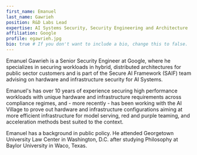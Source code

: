 ```yaml
---
first_name: Emanuel
last_name: Gawrieh
position: R&D Labs Lead 
expertise: AI Systems Security, Security Engineering and Architecture
affiliation: Google
profile: egawrieh.jpg
bio: true # If you don't want to include a bio, change this to false.
---
```


Emanuel Gawrieh is a Senior Security Engineer at Google, where he specializes in securing workloads in hybrid, distributed architectures for public sector customers and is part of the Secure AI Framework (SAIF) team advising on hardware and infrastructure security for AI Systems.
 
Emanuel's has over 10 years of experience securing high performance workloads with unique hardware and infrastructure requirements across compliance regimes, and - more recently - has been working with the AI Village to prove out hardware and infrastructure configurations aiming at more efficient infrastructure for model serving, red and purple teaming, and acceleration methods best suited to the context.

Emanuel has a background in public policy. He attended Georgetown University Law Center in Washington, D.C. after studying Philosophy at Baylor University in Waco, Texas. 
